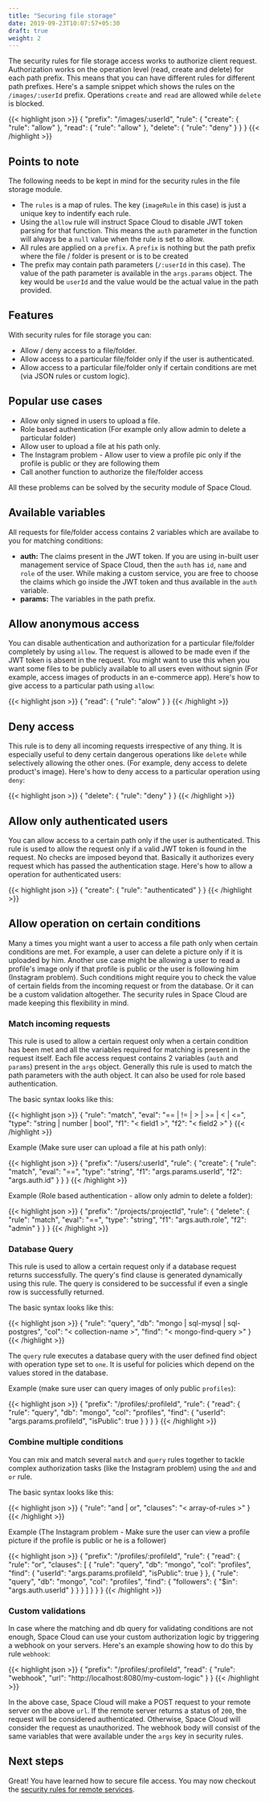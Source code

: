 ```yaml
---
title: "Securing file storage"
date: 2019-09-23T10:07:57+05:30
draft: true
weight: 2
---
```


The security rules for file storage access works to authorize client request. Authorization works on the operation level (read, create and delete) for each path prefix. This means that you can have different rules for different path prefixes. Here's a sample snippet which shows the rules on the `/images/:userId` prefix. Operations `create`  and `read` are allowed while `delete` is blocked.

{{< highlight json >}}
{
  "prefix": "/images/:userId",
  "rule": {
    "create": {
      "rule": "allow"
    },
    "read": {
      "rule": "allow"
    },
   "delete": {
      "rule": "deny"
    }
  }
}
{{< /highlight >}}

## Points to note

The following needs to be kept in mind for the security rules in the file storage module.
- The `rules` is a map of rules. The key (`imageRule` in this case) is just a unique key to indentify each rule.
- Using the `allow` rule will instruct Space Cloud to disable JWT token parsing for that function. This means the `auth` parameter in the function will always be a `null` value when the rule is set to allow.
- All rules are applied on a `prefix`. A `prefix` is nothing but the path prefix where the file / folder is present or is to be created 
- The prefix may contain path parameters (`/:userId` in this case). The value of the path parameter is available in the `args.params` object. The key would be `userId` and the value would be the actual value in the path provided.

## Features
With security rules for file storage you can:

- Allow / deny access to a file/folder.
- Allow access to a particular file/folder only if the user is authenticated.
- Allow access to a particular file/folder only if certain conditions are met (via JSON rules or custom logic).

## Popular use cases

- Allow only signed in users to upload a file.
- Role based authentication (For example only allow admin to delete a particular folder)
- Allow user to upload a file at his path only.
- The Instagram problem - Allow user to view a profile pic only if the profile is public or they are following them 
- Call another function to authorize the file/folder access

All these problems can be solved by the security module of Space Cloud.

## Available variables
All requests for file/folder access contains 2 variables which are availabe to you for matching conditions:

- **auth:** The claims present in the JWT token. If you are using in-built user management service of Space Cloud, then the `auth` has `id`, `name` and `role` of the user. While making a custom service, you are free to choose the claims which go inside the JWT token and thus available in the `auth` variable.
- **params:** The variables in the path prefix.


## Allow anonymous access
 
You can disable authentication and authorization for a particular file/folder completely by using `allow`. The request is allowed to be made even if the JWT token is absent in the request. You might want to use this when you want some files to be publicly available to all users even without signin (For example, access images of products in an e-commerce app). Here's how to give access to a particular path using `allow`:

{{< highlight json >}}
{
  "read": {
    "rule": "alow"
  }
}
{{< /highlight >}}


## Deny access

This rule is to deny all incoming requests irrespective of any thing. It is especially useful to deny certain dangerous operations like `delete` while selectively allowing the other ones. (For example, deny access to delete product's image). Here's how to deny access to a particular operation using `deny`:

{{< highlight json >}}
{
  "delete": {
    "rule": "deny"
  }
}
{{< /highlight >}}

## Allow only authenticated users

You can allow access to a certain path only if the user is authenticated. This rule is used to allow the request only if a valid JWT token is found in the request. No checks are imposed beyond that. Basically it authorizes every request which has passed the authentication stage. Here's how to allow a operation for authenticated users:

{{< highlight json >}}
{
  "create": {
    "rule": "authenticated"
  }
}
{{< /highlight >}}

## Allow operation on certain conditions

Many a times you might want a user to access a file path only when certain conditions are met. For example, a user can delete a picture only if it is uploaded by him. Another use case might be allowing a user to read a profile's image only if that profile is public or the user is following him (Instagram problem). Such conditions might require you to check the value of certain fields from the incoming request or from the database. Or it can be a custom validation altogether. The security rules in Space Cloud are made keeping this flexibility in mind.

### Match incoming requests
This rule is used to allow a certain request only when a certain condition has been met and all the variables required for matching is present in the request itself. Each file access request contains 2 variables (`auth` and `params`) present in the `args` object. Generally this rule is used to match the path parameters with the auth object. It can also be used for role based authentication.

The basic syntax looks like this:

{{< highlight json >}}
{
  "rule": "match",
  "eval": "== | != | > | >= | < | <=",
  "type": "string | number | bool",
  "f1": "< field1 >",
  "f2": "< field2 >"
}
{{< /highlight >}}

Example (Make sure user can upload a file at his path only):

{{< highlight json >}}
{
  "prefix": "/users/:userId",
  "rule": {
    "create": {
      "rule": "match",
      "eval": "==",
      "type": "string",
      "f1": "args.params.userId",
      "f2": "args.auth.id"
    }
  }
}
{{< /highlight >}}


Example (Role based authentication - allow only admin to delete a folder):

{{< highlight json >}}
{
  "prefix": "/projects/:projectId",
  "rule": {
    "delete": {
      "rule": "match",
      "eval": "==",
      "type": "string",
      "f1": "args.auth.role",
      "f2": "admin"
    }
  }
}
{{< /highlight >}}

### Database Query

This rule is used to allow a certain request only if a database request returns successfully. The query's find clause is generated dynamically using this rule. The query is considered to be successful if even a single row is successfully returned.

The basic syntax looks like this:

{{< highlight json >}}
{
  "rule": "query",
  "db": "mongo | sql-mysql | sql-postgres",
  "col": "< collection-name >",
  "find": "< mongo-find-query >"
}
{{< /highlight >}}

The `query` rule executes a database query with the user defined find object with operation type set to `one`. It is useful for policies which depend on the values stored in the database.

Example (make sure user can query images of only public `profiles`):

{{< highlight json >}}
{
  "prefix": "/profiles/:profileId",
  "rule": {
    "read": {
      "rule": "query",
      "db": "mongo",
      "col": "profiles",
      "find": {
        "userId": "args.params.profileId",
        "isPublic": true
      }
    }
  }
}
{{< /highlight >}}


### Combine multiple conditions

You can mix and match several `match` and `query` rules together to tackle complex authorization tasks (like the Instagram problem) using the `and` and `or` rule.

The basic syntax looks like this:

{{< highlight json >}}
{
  "rule": "and | or",
  "clauses": "< array-of-rules >"
}
{{< /highlight >}}

Example (The Instagram problem - Make sure the user can view a profile picture if the profile is public or he is a follower)

{{< highlight json >}}
{
  "prefix": "/profiles/:profileId",
  "rule": {
    "read": {
      "rule": "or",
      "clauses": [
        {
          "rule": "query",
          "db": "mongo",
          "col": "profiles",
          "find": {
            "userId": "args.params.profileId",
            "isPublic": true
          }
        },
        {
          "rule": "query",
          "db": "mongo",
          "col": "profiles",
          "find": {
            "followers": {
              "$in": "args.auth.userId"
            }
          }
        }
      ]
    }
  }
}
{{< /highlight >}}

### Custom validations

In case where the matching and db query for validating conditions are not enough, Space Cloud can use your custom authorization logic by triggering a webhook on your servers. Here's an example showing how to do this by rule `webhook`:

{{< highlight json >}}
{
  "prefix": "/profiles/:profileId",
  "read": {
    "rule": "webhook",
    "url": "http://localhost:8080/my-custom-logic"
  }
}
{{< /highlight >}}

In the above case, Space Cloud will make a POST request to your remote server on the above `url`. If the remote server returns a status of `200`, the request will be considered authenticated. Otherwise, Space Cloud will consider the request as unauthorized. The webhook body will consist of the same variables that were available under the `args` key in security rules.


## Next steps
Great! You have learned how to secure file access. You may now checkout the [security rules for remote services](/auth/authorization/services).